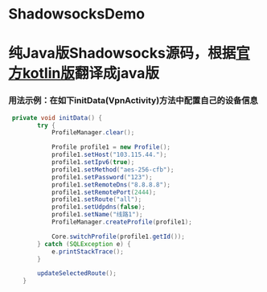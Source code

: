 # ShadowsocksDemo

# 纯Java版Shadowsocks源码，根据[官方kotlin版](https://github.com/shadowsocksrr/shadowsocksr-android)翻译成java版

### 用法示例：在如下initData(VpnActivity)方法中配置自己的设备信息

```Java
 private void initData() {
        try {
            ProfileManager.clear();

            Profile profile1 = new Profile();
            profile1.setHost("103.115.44.");
            profile1.setIpv6(true);
            profile1.setMethod("aes-256-cfb");
            profile1.setPassword("123");
            profile1.setRemoteDns("8.8.8.8");
            profile1.setRemotePort(2444);
            profile1.setRoute("all");
            profile1.setUdpdns(false);
            profile1.setName("线路1");
            ProfileManager.createProfile(profile1);

            Core.switchProfile(profile1.getId());
        } catch (SQLException e) {
            e.printStackTrace();
        }

        updateSelectedRoute();
    }
```
